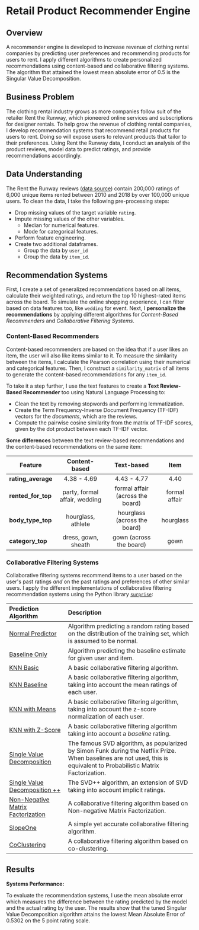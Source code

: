 # Retail Product Recommender Engine

## Overview

A recommender engine is developed to increase revenue of clothing rental companies by predicting user preferences and recommending products for users to rent. I apply different algorithms to create personalized recommendations using content-based and collaborative filtering systems. The algorithm that attained the lowest mean absolute error of 0.5 is the Singular Value Decomposition.



## Business Problem

The clothing rental industry grows as more companies follow suit of the retailer Rent the Runway, which pioneered online services and subscriptions for designer rentals. To help grow the revenue of clothing rental companies, I develop recommendation systems that recommend retail products for users to rent. Doing so will expose users to relevant products that tailor to their preferences. Using Rent the Runway data, I conduct an analysis of the product reviews, model data to predict ratings, and provide recommendations accordingly.

## Data Understanding

The Rent the Runway reviews ([data source](https://cseweb.ucsd.edu/~jmcauley/datasets.html#clothing_fit)) contain 200,000 ratings of 6,000 unique items rented between 2010 and 2018 by over 100,000 unique users. To clean the data, I take the following pre-processing steps:
- Drop missing values of the target variable `rating`.
- Impute missing values of the other variables.
  - Median for numerical features.
  - Mode for categorical features.
- Perform feature engineering.
- Create two additional dataframes.
  - Group the data by `user_id`
  - Group the data by `item_id`.




## Recommendation Systems

First, I create a set of generalized recommendations based on all items, calculate their weighted ratings, and return the top 10 highest-rated items across the board. To simulate the online shopping experience, I can filter based on data features too, like `wedding` for event. Next, I  **personalize the recommendations** by applying different algorithms for *Content-Based Recommenders* and *Collaborative Filtering Systems*.

### Content-Based Recommenders

Content-based recommenders are based on the idea that if a user likes an item, the user will also like items similar to it. To measure the similarity between the items, I calculate the Pearson correlation using their numerical and categorical features. Then, I construct a `similarity_matrix` of all items to generate the content-based recommendations for any `item_id`. 

To take it a step further, I use the text features to create a **Text Review-Based Recommender** too using Natural Language Processing to:
- Clean the text by removing stopwords and performing lemmatization.
- Create the Term Frequency-Inverse Document Frequency (TF-IDF) vectors for the *documents*, which are the reviews.
- Compute the pairwise cosine similarity from the matrix of TF-IDF scores, given by the dot product between each TF-IDF vector.

**Some differences** between the text review-based recommendations and the content-based recommendations on the same item:

|Feature|Content-based|Text-based|Item|
|---|:---:|:---:|:---:|
|**rating_average**|4.38 - 4.69|4.43 - 4.77|4.40|
|**rented_for_top**|party, formal affair, wedding|formal affair (across the board)|formal affair|
|**body_type_top**|hourglass, athlete|hourglass (across the board)|hourglass|
|**category_top**|dress, gown, sheath|gown (across the board)|gown|

### Collaborative Filtering Systems

Collaborative filtering systems recommend items to a user based on the user's past ratings *and* on the past ratings and preferences of other similar users. I apply the different implementations of collaborative filtering recommendation systems using the Python library [`surprise`](https://surprise.readthedocs.io/en/stable/index.html):

|Prediction Algorithm|Description|
|:---|:---|
|[Normal Predictor](https://surprise.readthedocs.io/en/stable/basic_algorithms.html#surprise.prediction_algorithms.random_pred.NormalPredictor)|Algorithm predicting a random rating based on the distribution of the training set, which is assumed to be normal.
|[Baseline Only](https://surprise.readthedocs.io/en/stable/basic_algorithms.html#surprise.prediction_algorithms.baseline_only.BaselineOnly)|Algorithm predicting the baseline estimate for given user and item.|
|[KNN Basic](https://surprise.readthedocs.io/en/stable/knn_inspired.html#surprise.prediction_algorithms.knns.KNNBasic)|A basic collaborative filtering algorithm.|
|[KNN Baseline](https://surprise.readthedocs.io/en/stable/knn_inspired.html#surprise.prediction_algorithms.knns.KNNBaseline)|A basic collaborative filtering algorithm, taking into account the mean ratings of each user.|
|[KNN with Means](https://surprise.readthedocs.io/en/stable/knn_inspired.html#surprise.prediction_algorithms.knns.KNNWithMeans)|A basic collaborative filtering algorithm, taking into account the z-score normalization of each user.|
|[KNN with Z-Score](https://surprise.readthedocs.io/en/stable/knn_inspired.html#surprise.prediction_algorithms.knns.KNNWithZScore)|A basic collaborative filtering algorithm taking into account a *baseline* rating.
|[Single Value Decomposition](https://surprise.readthedocs.io/en/stable/matrix_factorization.html#surprise.prediction_algorithms.matrix_factorization.SVD)|The famous SVD algorithm, as popularized by Simon Funk during the Netflix Prize. When baselines are not used, this is equivalent to Probabilistic Matrix Factorization.|
|[Single Value Decomposition ++](https://surprise.readthedocs.io/en/stable/matrix_factorization.html#surprise.prediction_algorithms.matrix_factorization.SVDpp)|The SVD++ algorithm, an extension of SVD taking into account implicit ratings.|
|[Non-Negative Matrix Factorization](https://surprise.readthedocs.io/en/stable/matrix_factorization.html#surprise.prediction_algorithms.matrix_factorization.NMF)|A collaborative filtering algorithm based on Non-negative Matrix Factorization.|
|[SlopeOne](https://surprise.readthedocs.io/en/stable/slope_one.html#surprise.prediction_algorithms.slope_one.SlopeOne)|A simple yet accurate collaborative filtering algorithm.|
|[CoClustering](https://surprise.readthedocs.io/en/stable/co_clustering.html#surprise.prediction_algorithms.co_clustering.CoClustering)|A collaborative filtering algorithm based on co-clustering.|

## Results

**Systems Performance:**


To evaluate the recommendation systems, I use the mean absolute error which measures the difference between the rating predicted by the model and the actual rating by the user. The results show that the tuned Singular Value Decomposition algorithm attains the lowest Mean Absolute Error of 0.5302 on the 5 point rating scale.




